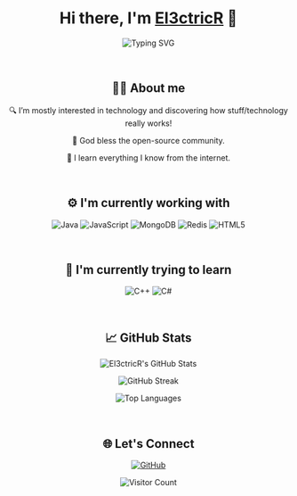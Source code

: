 <h1 align="center">Hi there, I'm <a href="https://github.com/El3ctricR">El3ctricR</a> 👋</h1>

<p align="center">
  <img src="https://readme-typing-svg.demolab.com?font=Fira+Code&pause=1000&center=true&vCenter=true&width=435&lines=Welcome+to+my+GitHub+Profile!" alt="Typing SVG" />
</p>

<br>

<h2 align="center">👨‍💻 About me</h2>
  
<p align="center">🔍 I’m mostly interested in technology and discovering how stuff/technology really works!</p>

<p align="center">🙌 God bless the open-source community.</p>

<p align="center">🌱 I learn everything I know from the internet.</p>

<br>

<h2 align="center">⚙️ I'm currently working with</h2>

<p align="center">
  <img src="https://img.shields.io/badge/Code-Java-orange?logo=java&logoColor=white" alt="Java" />
  <img src="https://img.shields.io/badge/Code-JavaScript-yellow?logo=javascript&logoColor=black" alt="JavaScript" />
  <img src="https://img.shields.io/badge/Database-MongoDB-green?logo=mongodb&logoColor=white" alt="MongoDB" />
  <img src="https://img.shields.io/badge/Database-Redis-red?logo=redis&logoColor=white" alt="Redis" />
  <img src="https://img.shields.io/badge/Frontend-HTML5-orange?logo=html5&logoColor=white" alt="HTML5" />
</p>

<br>

<h2 align="center">📖 I'm currently trying to learn</h2>

<p align="center">
  <img src="https://img.shields.io/badge/Code-C++-blue?logo=c%2B%2B&logoColor=white" alt="C++" />
  <img src="https://img.shields.io/badge/Code-C%23-purple?logo=c-sharp&logoColor=white" alt="C#" />
</p>

<br>

<h2 align="center">📈 GitHub Stats</h2>

<p align="center">
  <img src="https://github-readme-stats.vercel.app/api?username=El3ctricR&show_icons=true&theme=algolia&hide_border=true" alt="El3ctricR's GitHub Stats" />
</p>

<p align="center">
  <img src="https://github-readme-streak-stats.herokuapp.com/?user=El3ctricR&theme=algolia&hide_border=true" alt="GitHub Streak" />
</p>

<p align="center">
  <img src="https://github-readme-stats.vercel.app/api/top-langs/?username=El3ctricR&layout=compact&theme=algolia&hide_border=true" alt="Top Languages" />
</p>

<br>

<h2 align="center">🌐 Let's Connect</h2>

<p align="center">
  <a href="https://github.com/El3ctricR">
    <img src="https://img.shields.io/github/followers/El3ctricR?label=Follow&style=social" alt="GitHub" />
  </a>
</p>

<p align="center">
  <img src="https://visitor-badge.laobi.icu/badge?page_id=El3ctricR.El3ctricR" alt="Visitor Count" />
</p>
